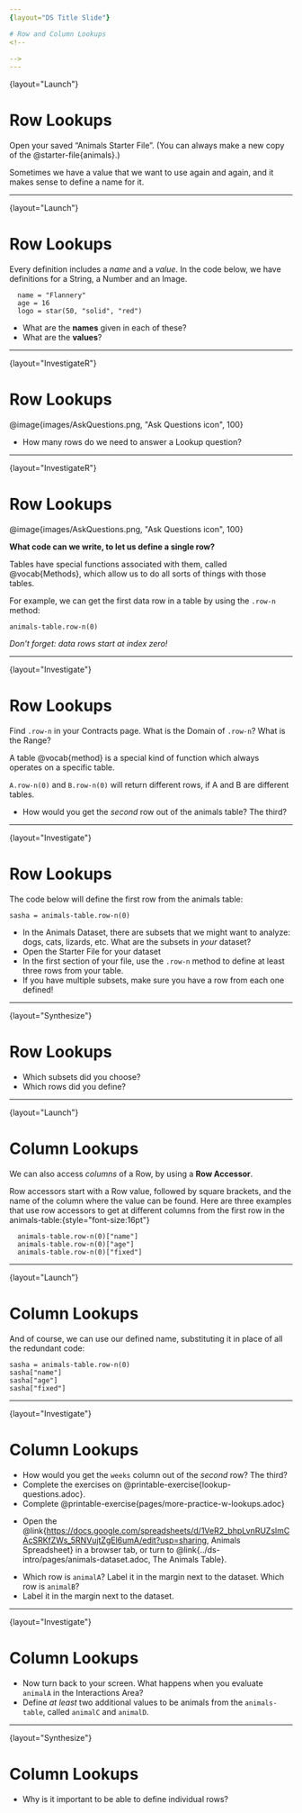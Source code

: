 ```yaml
---
{layout="DS Title Slide"}

# Row and Column Lookups
<!--

-->
---
```

{layout="Launch"}
# Row Lookups

Open your saved “Animals Starter File”. (You can always make a new copy of the @starter-file{animals}.)

Sometimes we have a value that we want to use again and again, and it makes sense to define a name for it. 

<!--

-->
---
{layout="Launch"}
# Row Lookups

Every definition includes a _name_ and a _value_. In the code below, we have definitions for a String, a Number and an Image.
```
  name = "Flannery"
  age = 16
  logo = star(50, "solid", "red")
```

- What are the **names** given in each of these?
- What are the **values**?

<!--
* What are the names given in each of these?
**__name, age, and logo__
* What are the values?
** __the String "Flannery", the Number 16, and an Image of a solid red star__

-->
---
{layout="InvestigateR"}
# Row Lookups

@image{images/AskQuestions.png, "Ask Questions icon", 100}

* How many rows do we need to answer a Lookup question?

<!--
* How many rows do we need to answer a Lookup question?
** __Just one! Lookups can be answered just by finding the right row!__

(Make sure sure students understand we only need one row!)

-->
---
{layout="InvestigateR"}
# Row Lookups

@image{images/AskQuestions.png, "Ask Questions icon", 100}

**What code can we write, to let us define a single row?**

Tables have special functions associated with them, called @vocab{Methods}, which allow us to do all sorts of things with those tables. 

For example, we can get the first data row in a table by using the `.row-n` method:

`animals-table.row-n(0)`

*Don't forget: data rows start at index _zero_!*

<!--
Drive the "data rows start at index zero" point home a LOT, as it's a source common errors
-->
---
{layout="Investigate"}
# Row Lookups

Find `.row-n` in your Contracts page. What is the Domain of `.row-n`? What is the Range? 

A table @vocab{method} is a special kind of function which always operates on a specific table. 

`A.row-n(0)` and `B.row-n(0)` will return different rows, if A and B are different tables.

- How would you get the _second_ row out of the animals table? The third?
<!--

-->
---
{layout="Investigate"}
# Row Lookups

The code below will define the first row from the animals table:

`sasha = animals-table.row-n(0)`

- In the Animals Dataset, there are subsets that we might want to analyze: dogs, cats, lizards, etc. What are the subsets in _your_ dataset?
- Open the Starter File for your dataset
- In the first section of your file, use the `.row-n` method to define at least three rows from your table.
- If you have multiple subsets, make sure you have a row from each one defined!

<!--

-->
---
{layout="Synthesize"}
# Row Lookups

- Which subsets did you choose?
- Which rows did you define?

<!--

-->
---
{layout="Launch"}
# Column Lookups

We can also access *columns* of a Row, by using a **Row Accessor**. 

Row accessors start with a Row value, followed by square brackets, and the name of the column where the value can be found. Here are three examples that use row accessors to get at different columns from the first row in the animals-table:{style="font-size:16pt"}

```{style="font-size:16pt"}
  animals-table.row-n(0)["name"]
  animals-table.row-n(0)["age"]
  animals-table.row-n(0)["fixed"]
```

<!--

-->

---
{layout="Launch"}
# Column Lookups

And of course, we can use our defined name, substituting it in place of all the redundant code:
```
sasha = animals-table.row-n(0)
sasha["name"]
sasha["age"]
sasha["fixed"]
```

<!--

-->

---
{layout="Investigate"}
# Column Lookups

- How would you get the `weeks` column out of the _second_ row? The third?
- Complete the exercises on @printable-exercise{lookup-questions.adoc}.
- Complete @printable-exercise{pages/more-practice-w-lookups.adoc}

* Open the @link{https://docs.google.com/spreadsheets/d/1VeR2_bhpLvnRUZslmCAcSRKfZWs_5RNVujtZgEl6umA/edit?usp=sharing, Animals Spreadsheet} in a browser tab, or turn to @link{../ds-intro/pages/animals-dataset.adoc, The Animals Table}.

- Which row is `animalA`? Label it in the margin next to the dataset. Which row is `animalB`?  
- Label it in the margin next to the dataset.

<!--

-->

---
{layout="Investigate"}
# Column Lookups

- Now turn back to your screen. What happens when you evaluate `animalA` in the Interactions Area?
- Define _at least_ two additional values to be animals from the `animals-table`, called `animalC` and `animalD`.

---
{layout="Synthesize"}
# Column Lookups

- Why is it important to be able to define individual rows?
<!--

-->